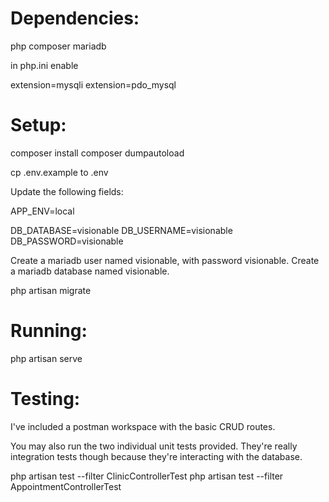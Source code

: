 # Dependencies:

php
composer
mariadb

in php.ini enable

extension=mysqli
extension=pdo_mysql

# Setup:

composer install
composer dumpautoload

cp .env.example to .env

Update the following fields:

APP_ENV=local

DB_DATABASE=visionable
DB_USERNAME=visionable
DB_PASSWORD=visionable

Create a mariadb user named visionable, with password visionable.
Create a mariadb database named visionable.

php artisan migrate

# Running:

php artisan serve

# Testing:

I've included a postman workspace with the basic CRUD routes.

You may also run the two individual unit tests provided. They're really integration tests though because they're interacting with the database.

php artisan test --filter ClinicControllerTest
php artisan test --filter AppointmentControllerTest

